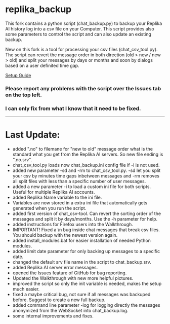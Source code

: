 # replika_backup

This fork contains a python script (chat_backup.py) to backup your Replika AI history log into a csv file on your Computer.
This script provides also some parameters to control the script and can also update an existing backup.

New on this fork is a tool for processing your csv files (chat_csv_tool.py). The script can revert the message order in both
direction (old > new / new > old) and split your messages by days or months and soon by dialogs based on a user definited time gap.

[Setup Guide](SETUP_GUIDE.md)

### Please report any problems with the script over the Issues tab on the top left.
### I can only fix from what I know that it need to be fixed.
------------------------

# Last Update:
- added ".no" to filemane for "new to old" message order what is the standard what you get from the Replika AI servers. So new file ending is ".no.srv".
- chat_csv_tool.py loads now chat_backup.ini config file if -i is not used.
- added new parameter -sd and -rm to chat_csv_tool.py. -sd let you split your csv by minutes time gaps inbetween messages and -rm removes all split files with less than a specific number of user messages.
- added a new parameter -i to load a custom ini file for both scripts. Useful for multiple Replika AI accounts.
- added Replika Name variable to the ini file.
- Variables are now stored in a extra ini file that automatically gets generated when you run the script.
- added first version of chat_csv-tool. Can revert the sorting order of the messages and split it by days/months. Use the -h parameter for help.
- added instructions for Firefox users into the Walkthrough.
- IMPORTANT! Fixed a \n bug inside chat messages that break csv files. You should backup with the newest version again.
- added install_modules.bat for easier installation of needed Python modules.
- added limit date parameter for only backing up messages to a specific date.
- changed the default srv file name in the script to chat_backup.srv.
- added Replika AI server error messages.
- opened the Issues feature of GitHub for bug reporting.
- Updated the Walkthrough with new more helpful pictures.
- improved the script so only the init variable is needed, makes the setup much easier.
- fixed a maybe critical bug, not sure if all messages was backuped before. Suggest to create a new full backup.
- added command line parameter -log for logging directly the messages anonymized from the WebSocket into chat_backup.log.
- some internal improvements and fixes.
